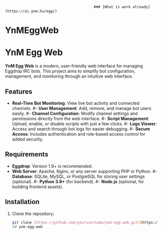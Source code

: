											 ### [What is work already](https://ai.ynm.hu/egg/)

     

# YnMEggWeb
# YnM Egg Web

**YnM Egg Web** is a modern, user-friendly web interface for managing Eggdrop IRC bots. This project aims to simplify bot configuration, management, and monitoring through an intuitive web interface.

## Features
- **Real-Time Bot Monitoring**: View live bot activity and connected channels.
#- **User Management**: Add, remove, and manage bot users easily.
#- **Channel Configuration**: Modify channel settings and permissions directly from the web interface.
#- **Script Management**: Upload, enable, or disable scripts with just a few clicks.
#- **Logs Viewer**: Access and search through bot logs for easier debugging.
#- **Secure Access**: Includes authentication and role-based access control for added security.

## Requirements
- **Eggdrop**: Version 1.9+ is recommended.
- **Web Server**: Apache, Nginx, or any server supporting PHP or Python.
#- **Database**: SQLite, MySQL, or PostgreSQL for storing user settings (optional).
#- **Python 3.8+** (for backend).
#- **Node.js** (optional, for building frontend assets).

## Installation
1. Clone the repository:
   ```bash
   git clone [https://github.com/yourusername/ynm-egg-web.git](https://github.com/ynmhu/YnMEggWeb.git)
   cd ynm-egg-web

